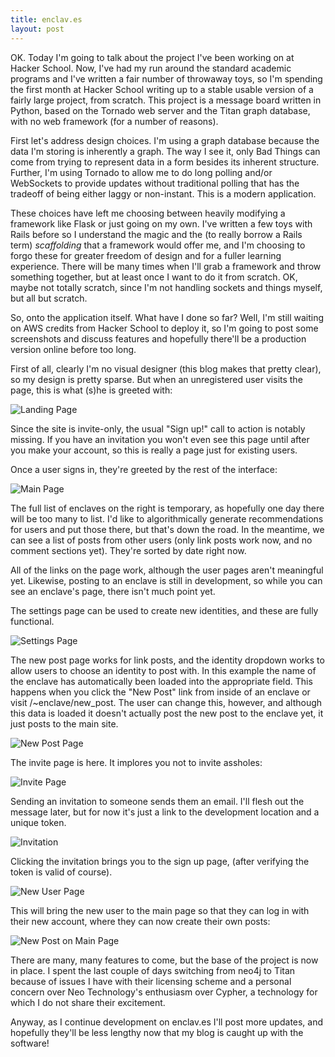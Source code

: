 ```yaml
---
title: enclav.es
layout: post
---
```


OK. Today I'm going to talk about the project I've been working on at Hacker School. Now, I've had my run around the standard academic programs and I've written a fair number of throwaway toys, so I'm spending the first month at Hacker School writing up to a stable usable version of a fairly large project, from scratch. This project is a message board written in Python, based on the Tornado web server and the Titan graph database, with no web framework (for a number of reasons).

First let's address design choices. I'm using a graph database because the data I'm storing is inherently a graph. The way I see it, only Bad Things can come from trying to represent data in a form besides its inherent structure. Further, I'm using Tornado to allow me to do long polling and/or WebSockets to provide updates without traditional polling that has the tradeoff of being either laggy or non-instant. This is a modern application.

These choices have left me choosing between heavily modifying a framework like Flask or just going on my own. I've written a few toys with Rails before so I understand the magic and the (to really borrow a Rails term) _scaffolding_ that a framework would offer me, and I'm choosing to forgo these for greater freedom of design and for a fuller learning experience. There will be many times when I'll grab a framework and throw something together, but at least once I want to do it from scratch. OK, maybe not totally scratch, since I'm not handling sockets and things myself, but all but scratch.

So, onto the application itself. What have I done so far? Well, I'm still waiting on AWS credits from Hacker School to deploy it, so I'm going to post some screenshots and discuss features and hopefully there'll be a production version online before too long.

First of all, clearly I'm no visual designer (this blog makes that pretty clear), so my design is pretty sparse. But when an unregistered user visits the page, this is what (s)he is greeted with:

![Landing Page](https://s3.amazonaws.com/thewhitlockian_images/Screenshot+-+06172013+-+11%3A57%3A25+PM.png)

Since the site is invite-only, the usual "Sign up!" call to action is notably missing. If you have an invitation you won't even see this page until after you make your account, so this is really a page just for existing users.

Once a user signs in, they're greeted by the rest of the interface:

![Main Page](https://s3.amazonaws.com/thewhitlockian_images/Screenshot+-+06172013+-+11%3A58%3A05+PM.png)

The full list of enclaves on the right is temporary, as hopefully one day there will be too many to list. I'd like to algorithmically generate recommendations for users and put those there, but that's down the road. In the meantime, we can see a list of posts from other users (only link posts work now, and no comment sections yet). They're sorted by date right now.

All of the links on the page work, although the user pages aren't meaningful yet. Likewise, posting to an enclave is still in development, so while you can see an enclave's page, there isn't much point yet.

The settings page can be used to create new identities, and these are fully functional.

![Settings Page](https://s3.amazonaws.com/thewhitlockian_images/Screenshot+-+06172013+-+11%3A58%3A51+PM.png)

The new post page works for link posts, and the identity dropdown works to allow users to choose an identity to post with. In this example the name of the enclave has automatically been loaded into the appropriate field. This happens when you click the "New Post" link from inside of an enclave or visit /~enclave/new_post. The user can change this, however, and although this data is loaded it doesn't actually post the new post to the enclave yet, it just posts to the main site.

![New Post Page](https://s3.amazonaws.com/thewhitlockian_images/Screenshot+-+06172013+-+11%3A59%3A45+PM.png)

The invite page is here. It implores you not to invite assholes:

![Invite Page](https://s3.amazonaws.com/thewhitlockian_images/Screenshot+-+06172013+-+11%3A58%3A25+PM.png)

Sending an invitation to someone sends them an email. I'll flesh out the message later, but for now it's just a link to the development location and a unique token.

![Invitation](https://s3.amazonaws.com/thewhitlockian_images/Screenshot+-+06182013+-+12%3A00%3A20+AM.png)

Clicking the invitation brings you to the sign up page, (after verifying the token is valid of course).

![New User Page](https://s3.amazonaws.com/thewhitlockian_images/Screenshot+-+06182013+-+12%3A01%3A06+AM.png)

This will bring the new user to the main page so that they can log in with their new account, where they can now create their own posts:

![New Post on Main Page](https://s3.amazonaws.com/thewhitlockian_images/Screenshot+-+06182013+-+12%3A01%3A59+AM.png)

There are many, many features to come, but the base of the project is now in place. I spent the last couple of days switching from neo4j to Titan because of issues I have with their licensing scheme and a personal concern over Neo Technology's enthusiasm over Cypher, a technology for which I do not share their excitement.

Anyway, as I continue development on enclav.es I'll post more updates, and hopefully they'll be less lengthy now that my blog is caught up with the software!
